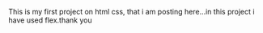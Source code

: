 This is my first project on html css, that i am posting here...in this project i have used flex.thank you
